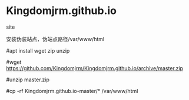 # Kingdomjrm.github.io
site

安装伪装站点，伪站点路径/var/www/html

#apt install wget zip unzip

#wget https://github.com/Kingdomjrm/Kingdomjrm.github.io/archive/master.zip

#unzip master.zip

#cp -rf Kingdomjrm.github.io-master/* /var/www/html
